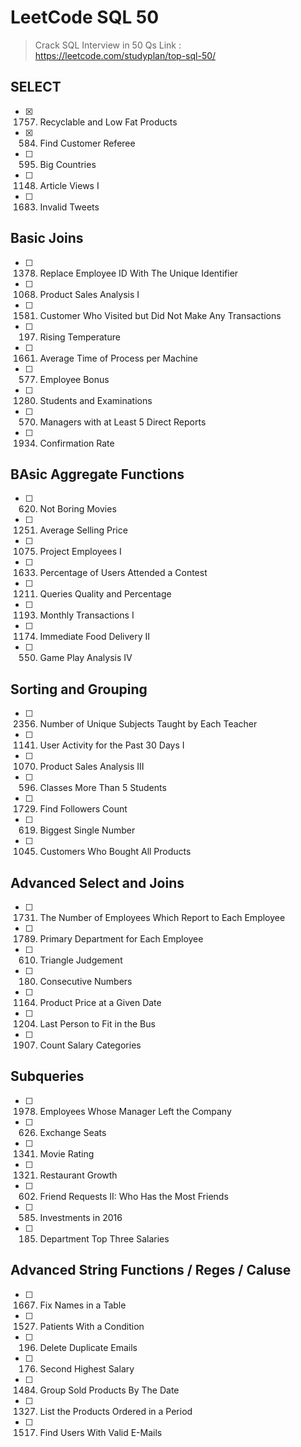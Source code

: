 # LeetCode SQL 50
> Crack SQL Interview in 50 Qs
Link : https://leetcode.com/studyplan/top-sql-50/


## SELECT
- [X] 1757. Recyclable and Low Fat Products
- [X] 584. Find Customer Referee
- [ ] 595. Big Countries
- [ ] 1148. Article Views I
- [ ] 1683. Invalid Tweets


## Basic Joins
- [ ] 1378. Replace Employee ID With The Unique Identifier
- [ ] 1068. Product Sales Analysis I
- [ ] 1581. Customer Who Visited but Did Not Make Any Transactions
- [ ] 197. Rising Temperature
- [ ] 1661. Average Time of Process per Machine
- [ ] 577. Employee Bonus
- [ ] 1280. Students and Examinations
- [ ] 570. Managers with at Least 5 Direct Reports
- [ ] 1934. Confirmation Rate


## BAsic Aggregate Functions
- [ ] 620. Not Boring Movies
- [ ] 1251. Average Selling Price
- [ ] 1075. Project Employees I
- [ ] 1633. Percentage of Users Attended a Contest
- [ ] 1211. Queries Quality and Percentage
- [ ] 1193. Monthly Transactions I
- [ ] 1174. Immediate Food Delivery II
- [ ] 550. Game Play Analysis IV



## Sorting and Grouping
- [ ] 2356. Number of Unique Subjects Taught by Each Teacher
- [ ] 1141. User Activity for the Past 30 Days I
- [ ] 1070. Product Sales Analysis III
- [ ] 596. Classes More Than 5 Students
- [ ] 1729. Find Followers Count
- [ ] 619. Biggest Single Number
- [ ] 1045. Customers Who Bought All Products


## Advanced Select and Joins
- [ ] 1731. The Number of Employees Which Report to Each Employee
- [ ] 1789. Primary Department for Each Employee
- [ ] 610. Triangle Judgement
- [ ] 180. Consecutive Numbers
- [ ] 1164. Product Price at a Given Date
- [ ] 1204. Last Person to Fit in the Bus
- [ ] 1907. Count Salary Categories


## Subqueries
- [ ] 1978. Employees Whose Manager Left the Company
- [ ] 626. Exchange Seats
- [ ] 1341. Movie Rating
- [ ] 1321. Restaurant Growth
- [ ] 602. Friend Requests II: Who Has the Most Friends
- [ ] 585. Investments in 2016
- [ ] 185. Department Top Three Salaries


## Advanced String Functions / Reges / Caluse
- [ ] 1667. Fix Names in a Table
- [ ] 1527. Patients With a Condition
- [ ] 196. Delete Duplicate Emails
- [ ] 176. Second Highest Salary
- [ ] 1484. Group Sold Products By The Date
- [ ] 1327. List the Products Ordered in a Period
- [ ] 1517. Find Users With Valid E-Mails

